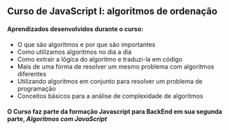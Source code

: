 ## Curso de JavaScript I: algoritmos de ordenação

#### Aprendizados desenvolvidos durante o curso:

* O que são algoritmos e por que são importantes
* Como utilizamos algoritmos no dia a dia
* Como extrair a lógica do algoritmo e traduzi-la em código
* Mais de uma forma de resolver um mesmo problema com algoritmos diferentes
* Utilizando algoritmos em conjunto para resolver um problema de programação
* Conceitos básicos para a análise de complexidade de algoritmos

#### O Curso faz parte da formação Javascript para BackEnd em sua segunda parte, *Algoritmos com JavaScript*
